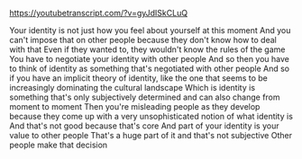 https://youtubetranscript.com/?v=gyJdISkCLuQ

 Your identity is not just how you feel about yourself at this moment And you can't impose that on other people because they don't know how to deal with that Even if they wanted to, they wouldn't know the rules of the game You have to negotiate your identity with other people And so then you have to think of identity as something that's negotiated with other people And so if you have an implicit theory of identity, like the one that seems to be increasingly dominating the cultural landscape Which is identity is something that's only subjectively determined and can also change from moment to moment Then you're misleading people as they develop because they come up with a very unsophisticated notion of what identity is And that's not good because that's core And part of your identity is your value to other people That's a huge part of it and that's not subjective Other people make that decision